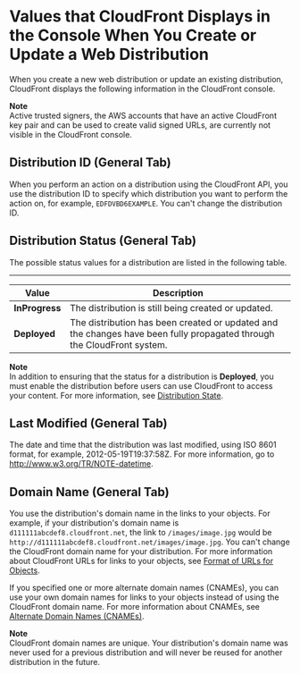 # Values that CloudFront Displays in the Console When You Create or Update a Web Distribution<a name="distribution-web-values-returned"></a>

When you create a new web distribution or update an existing distribution, CloudFront displays the following information in the CloudFront console\.

**Note**  
Active trusted signers, the AWS accounts that have an active CloudFront key pair and can be used to create valid signed URLs, are currently not visible in the CloudFront console\.

## Distribution ID \(General Tab\)<a name="DownloadDistReturnID"></a>

When you perform an action on a distribution using the CloudFront API, you use the distribution ID to specify which distribution you want to perform the action on, for example, `EDFDVBD6EXAMPLE`\. You can't change the distribution ID\.

## Distribution Status \(General Tab\)<a name="DownloadDistReturnStatus"></a>

The possible status values for a distribution are listed in the following table\.


****  

| Value | Description | 
| --- | --- | 
| **InProgress** | The distribution is still being created or updated\. | 
| **Deployed** | The distribution has been created or updated and the changes have been fully propagated through the CloudFront system\.  | 

**Note**  
In addition to ensuring that the status for a distribution is **Deployed**, you must enable the distribution before users can use CloudFront to access your content\. For more information, see [Distribution State](distribution-web-values-specify.md#DownloadDistValuesEnabled)\. 

## Last Modified \(General Tab\)<a name="DownloadDistReturnLastModDate"></a>

The date and time that the distribution was last modified, using ISO 8601 format, for example, 2012\-05\-19T19:37:58Z\. For more information, go to [http://www\.w3\.org/TR/NOTE\-datetime](http://www.w3.org/TR/NOTE-datetime)\. 

## Domain Name \(General Tab\)<a name="DownloadDistReturnDomainName"></a>

You use the distribution's domain name in the links to your objects\. For example, if your distribution's domain name is `d111111abcdef8.cloudfront.net`, the link to `/images/image.jpg` would be `http://d111111abcdef8.cloudfront.net/images/image.jpg`\. You can't change the CloudFront domain name for your distribution\. For more information about CloudFront URLs for links to your objects, see [Format of URLs for Objects](LinkFormat.md)\.

If you specified one or more alternate domain names \(CNAMEs\), you can use your own domain names for links to your objects instead of using the CloudFront domain name\. For more information about CNAMEs, see [Alternate Domain Names \(CNAMEs\)](distribution-web-values-specify.md#DownloadDistValuesCNAME)\. 

**Note**  
CloudFront domain names are unique\. Your distribution's domain name was never used for a previous distribution and will never be reused for another distribution in the future\.